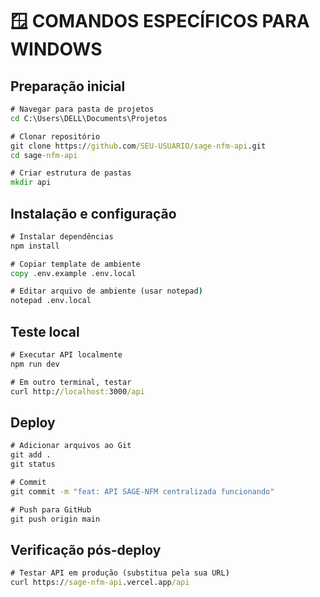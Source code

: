 # 🪟 COMANDOS ESPECÍFICOS PARA WINDOWS

## Preparação inicial
```cmd
# Navegar para pasta de projetos
cd C:\Users\DELL\Documents\Projetos

# Clonar repositório
git clone https://github.com/SEU-USUARIO/sage-nfm-api.git
cd sage-nfm-api

# Criar estrutura de pastas
mkdir api
```

## Instalação e configuração
```cmd
# Instalar dependências
npm install

# Copiar template de ambiente
copy .env.example .env.local

# Editar arquivo de ambiente (usar notepad)
notepad .env.local
```

## Teste local
```cmd
# Executar API localmente
npm run dev

# Em outro terminal, testar
curl http://localhost:3000/api
```

## Deploy
```cmd
# Adicionar arquivos ao Git
git add .
git status

# Commit
git commit -m "feat: API SAGE-NFM centralizada funcionando"

# Push para GitHub
git push origin main
```

## Verificação pós-deploy
```cmd
# Testar API em produção (substitua pela sua URL)
curl https://sage-nfm-api.vercel.app/api
```